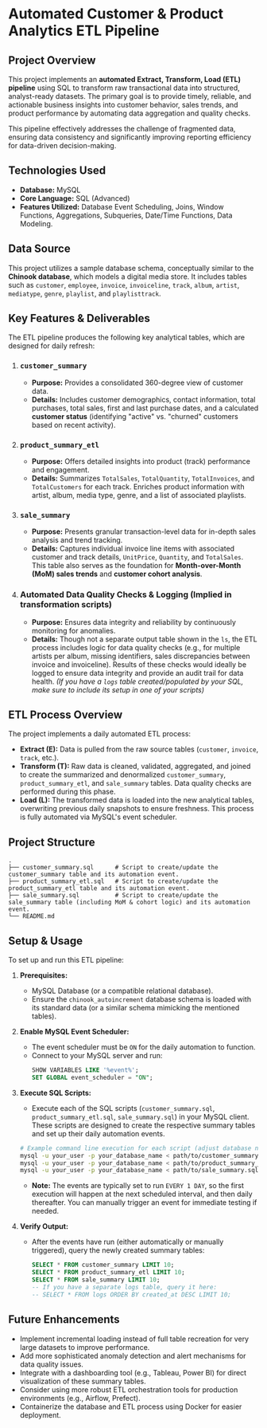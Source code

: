 # Automated Customer & Product Analytics ETL Pipeline

## Project Overview

This project implements an **automated Extract, Transform, Load (ETL) pipeline** using SQL to transform raw transactional data into structured, analyst-ready datasets. The primary goal is to provide timely, reliable, and actionable business insights into customer behavior, sales trends, and product performance by automating data aggregation and quality checks.

This pipeline effectively addresses the challenge of fragmented data, ensuring data consistency and significantly improving reporting efficiency for data-driven decision-making.

## Technologies Used

* **Database:** MySQL
* **Core Language:** SQL (Advanced)
* **Features Utilized:** Database Event Scheduling, Joins, Window Functions, Aggregations, Subqueries, Date/Time Functions, Data Modeling.

## Data Source

This project utilizes a sample database schema, conceptually similar to the **Chinook database**, which models a digital media store. It includes tables such as `customer`, `employee`, `invoice`, `invoiceline`, `track`, `album`, `artist`, `mediatype`, `genre`, `playlist`, and `playlisttrack`.

## Key Features & Deliverables

The ETL pipeline produces the following key analytical tables, which are designed for daily refresh:

1.  ### `customer_summary`
    * **Purpose:** Provides a consolidated 360-degree view of customer data.
    * **Details:** Includes customer demographics, contact information, total purchases, total sales, first and last purchase dates, and a calculated **customer status** (identifying "active" vs. "churned" customers based on recent activity).

2.  ### `product_summary_etl`
    * **Purpose:** Offers detailed insights into product (track) performance and engagement.
    * **Details:** Summarizes `TotalSales`, `TotalQuantity`, `TotalInvoices`, and `TotalCustomers` for each track. Enriches product information with artist, album, media type, genre, and a list of associated playlists.

3.  ### `sale_summary`
    * **Purpose:** Presents granular transaction-level data for in-depth sales analysis and trend tracking.
    * **Details:** Captures individual invoice line items with associated customer and track details, `UnitPrice`, `Quantity`, and `TotalSales`. This table also serves as the foundation for **Month-over-Month (MoM) sales trends** and **customer cohort analysis**.

4.  ### Automated Data Quality Checks & Logging (Implied in transformation scripts)
    * **Purpose:** Ensures data integrity and reliability by continuously monitoring for anomalies.
    * **Details:** Though not a separate output table shown in the `ls`, the ETL process includes logic for data quality checks (e.g., for multiple artists per album, missing identifiers, sales discrepancies between invoice and invoiceline). Results of these checks would ideally be logged to ensure data integrity and provide an audit trail for data health. *(If you have a `logs` table created/populated by your SQL, make sure to include its setup in one of your scripts)*

## ETL Process Overview

The project implements a daily automated ETL process:

* **Extract (E):** Data is pulled from the raw source tables (`customer`, `invoice`, `track`, etc.).
* **Transform (T):** Raw data is cleaned, validated, aggregated, and joined to create the summarized and denormalized `customer_summary`, `product_summary_etl`, and `sale_summary` tables. Data quality checks are performed during this phase.
* **Load (L):** The transformed data is loaded into the new analytical tables, overwriting previous daily snapshots to ensure freshness. This process is fully automated via MySQL's event scheduler.

## Project Structure

```
.
├── customer_summary.sql      # Script to create/update the customer_summary table and its automation event.
├── product_summary_etl.sql   # Script to create/update the product_summary_etl table and its automation event.
├── sale_summary.sql          # Script to create/update the sale_summary table (including MoM & cohort logic) and its automation event.
└── README.md
```

## Setup & Usage

To set up and run this ETL pipeline:

1.  **Prerequisites:**
    * MySQL Database (or a compatible relational database).
    * Ensure the `chinook_autoincrement` database schema is loaded with its standard data (or a similar schema mimicking the mentioned tables).

2.  **Enable MySQL Event Scheduler:**
    * The event scheduler must be `ON` for the daily automation to function.
    * Connect to your MySQL server and run:
        ```sql
        SHOW VARIABLES LIKE '%event%';
        SET GLOBAL event_scheduler = "ON";
        ```

3.  **Execute SQL Scripts:**
    * Execute each of the SQL scripts (`customer_summary.sql`, `product_summary_etl.sql`, `sale_summary.sql`) in your MySQL client. These scripts are designed to create the respective summary tables and set up their daily automation events.

    ```bash
    # Example command line execution for each script (adjust database name and path as needed)
    mysql -u your_user -p your_database_name < path/to/customer_summary.sql
    mysql -u your_user -p your_database_name < path/to/product_summary_etl.sql
    mysql -u your_user -p your_database_name < path/to/sale_summary.sql
    ```
    * **Note:** The events are typically set to run `EVERY 1 DAY`, so the first execution will happen at the next scheduled interval, and then daily thereafter. You can manually trigger an event for immediate testing if needed.

4.  **Verify Output:**
    * After the events have run (either automatically or manually triggered), query the newly created summary tables:
        ```sql
        SELECT * FROM customer_summary LIMIT 10;
        SELECT * FROM product_summary_etl LIMIT 10;
        SELECT * FROM sale_summary LIMIT 10;
        -- If you have a separate logs table, query it here:
        -- SELECT * FROM logs ORDER BY created_at DESC LIMIT 10;
        ```

## Future Enhancements

* Implement incremental loading instead of full table recreation for very large datasets to improve performance.
* Add more sophisticated anomaly detection and alert mechanisms for data quality issues.
* Integrate with a dashboarding tool (e.g., Tableau, Power BI) for direct visualization of these summary tables.
* Consider using more robust ETL orchestration tools for production environments (e.g., Airflow, Prefect).
* Containerize the database and ETL process using Docker for easier deployment.
